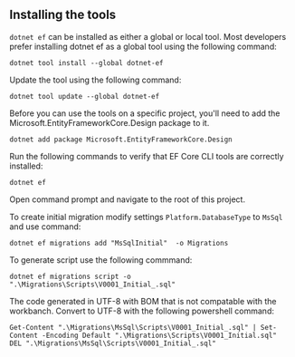 ﻿## Installing the tools

`dotnet ef` can be installed as either a global or local tool. Most developers prefer installing dotnet ef as a global tool using the following command:

```
dotnet tool install --global dotnet-ef
```


Update the tool using the following command:
```
dotnet tool update --global dotnet-ef
```

Before you can use the tools on a specific project, you'll need to add the Microsoft.EntityFrameworkCore.Design package to it.
```
dotnet add package Microsoft.EntityFrameworkCore.Design
```

Run the following commands to verify that EF Core CLI tools are correctly installed:
```
dotnet ef
```

Open command prompt and navigate to the root of this project.

To create initial migration modify settings `Platform.DatabaseType` to `MsSql` and use command:
```
dotnet ef migrations add "MsSqlInitial"  -o Migrations
```

To generate script use the following commmand:
```
dotnet ef migrations script -o ".\Migrations\Scripts\V0001_Initial_.sql" 
```

The code generated in UTF-8 with BOM that is not compatable with the workbanch. Convert to UTF-8 with the following powershell command:
```
Get-Content ".\Migrations\MsSql\Scripts\V0001_Initial_.sql" | Set-Content -Encoding Default ".\Migrations\Scripts\V0001_Initial.sql"
DEL ".\Migrations\MsSql\Scripts\V0001_Initial_.sql"
```

